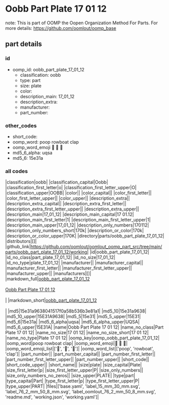 # Oobb Part Plate 17 01 12  

note: This is part of OOMP the Oopen Organization Method For Parts. For more details: https://github.com/oomlout/oomp_base

##  part details





### id
* oomp_id: oobb_part_plate_17_01_12
  * classification: oobb
  * type: part
  * size: plate
  * color: 
  * description_main: 17_01_12
  * description_extra: 
  * manufacturer: 
  * part_number: 

### other_codes
* short_code: 
* oomp_word: poop rowboat clap
* oomp_word_emoji :poop: :rowboat: :clap:
* md5_6_alpha: uqsa
* md5_6: 15e31a

### all codes 
|classification|oobb|
|classification_capital|Oobb|
|classification_first_letter|o|
|classification_first_letter_upper|O|
|classification_upper|OOBB|
|color||
|color_capital||
|color_first_letter||
|color_first_letter_upper||
|color_upper||
|description_extra||
|description_extra_capital||
|description_extra_first_letter||
|description_extra_first_letter_upper||
|description_extra_upper||
|description_main|17_01_12|
|description_main_capital|17 01.12|
|description_main_first_letter|1|
|description_main_first_letter_upper|1|
|description_main_upper|17_01_12|
|description_only_numbers|170112|
|description_only_numbers_short|170k|
|description_or_color|170k|
|description_or_color_upper|170K|
|directory|parts/oobb_part_plate_17_01_12|
|distributors|[]|
|github_link|https://github.com/oomlout/oomlout_oomp_part_src/tree/main/parts/oobb_part_plate_17_01_12/working|
|id|oobb_part_plate_17_01_12|
|id_no_class|part_plate_17_01_12|
|id_no_size|17_01_12|
|id_no_type|plate_17_01_12|
|manufacturer||
|manufacturer_capital||
|manufacturer_first_letter||
|manufacturer_first_letter_upper||
|manufacturer_upper||
|manufacturers|[]|
|markdown_full|[oobb_part_plate_17_01_12](https://github.com/oomlout/oomlout_oomp_part_src/tree/main/parts/oobb_part_plate_17_01_12/working)<br>[](https://github.com/oomlout/oomlout_oomp_part_src/tree/main/parts/oobb_part_plate_17_01_12/working)<br>[Oobb Part Plate 17 01 12](https://github.com/oomlout/oomlout_oomp_part_src/tree/main/parts/oobb_part_plate_17_01_12/working)<br><br>|
|markdown_short|[oobb_part_plate_17_01_12](https://github.com/oomlout/oomlout_oomp_part_src/tree/main/parts/oobb_part_plate_17_01_12/working)<br><br>|
|md5|15e31a9638041517f0a58b536b3e81a1|
|md5_10|15e31a9638|
|md5_10_upper|15E31A9638|
|md5_5|15e31|
|md5_5_upper|15E31|
|md5_6|15e31a|
|md5_6_alpha|uqsa|
|md5_6_alpha_upper|UQSA|
|md5_6_upper|15E31A|
|name|Oobb Part Plate 17 01 12|
|name_no_class|Part Plate 17 01 12|
|name_no_size|17 01 12|
|name_no_size_short|17 01 12|
|name_no_type|Plate 17 01 12|
|oomp_key|oomp_oobb_part_plate_17_01_12|
|oomp_word|poop rowboat clap|
|oomp_word_emoji|:poop: :rowboat: :clap:|
|oomp_word_emoji_list|[':poop:', ':rowboat:', ':clap:']|
|oomp_word_list|['poop', 'rowboat', 'clap']|
|part_number||
|part_number_capital||
|part_number_first_letter||
|part_number_first_letter_upper||
|part_number_upper||
|short_code||
|short_code_upper||
|short_name||
|size|plate|
|size_capital|Plate|
|size_first_letter|p|
|size_first_letter_upper|P|
|size_only_numbers||
|size_only_numbers_no_zeros||
|size_upper|PLATE|
|type|part|
|type_capital|Part|
|type_first_letter|p|
|type_first_letter_upper|P|
|type_upper|PART|
|files|['base.yaml', 'label_15_mm_30_mm.svg', 'label_76_2_mm_50_8_mm.svg', 'label_oomlout_76_2_mm_50_8_mm.svg', 'readme.md', 'working.json', 'working.yaml']|
